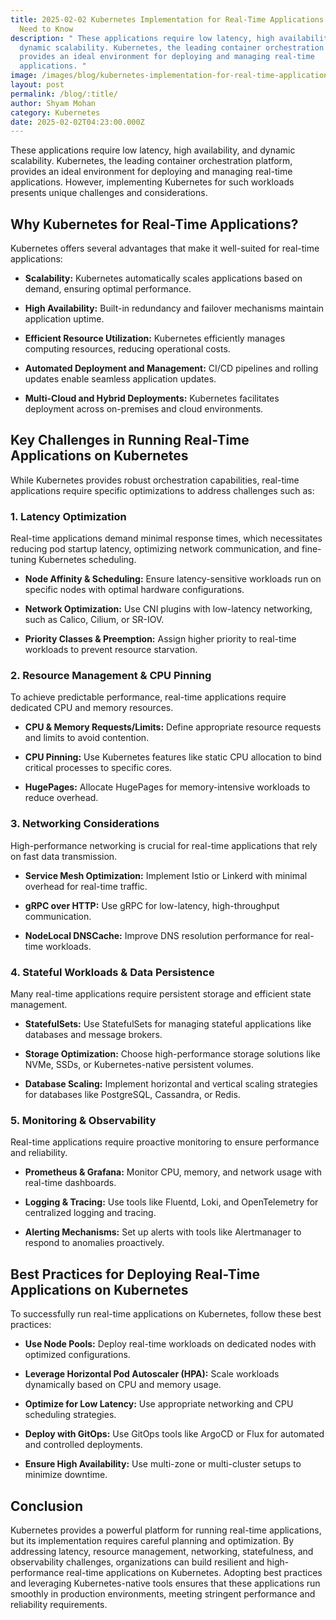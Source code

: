 ```yaml
---
title: 2025-02-02 Kubernetes Implementation for Real-Time Applications What You
  Need to Know
description: " These applications require low latency, high availability, and
  dynamic scalability. Kubernetes, the leading container orchestration platform,
  provides an ideal environment for deploying and managing real-time
  applications. "
image: /images/blog/kubernetes-implementation-for-real-time-applications-what-you-need-to-know.webp
layout: post
permalink: /blog/:title/
author: Shyam Mohan
category: Kubernetes
date: 2025-02-02T04:23:00.000Z
---
```


These applications require low latency, high availability, and dynamic scalability. Kubernetes, the leading container orchestration platform, provides an ideal environment for deploying and managing real-time applications. However, implementing Kubernetes for such workloads presents unique challenges and considerations.

## Why Kubernetes for Real-Time Applications?

Kubernetes offers several advantages that make it well-suited for real-time applications:

-   **Scalability:** Kubernetes automatically scales applications based on demand, ensuring optimal performance.
    
-   **High Availability:** Built-in redundancy and failover mechanisms maintain application uptime.
    
-   **Efficient Resource Utilization:** Kubernetes efficiently manages computing resources, reducing operational costs.
    
-   **Automated Deployment and Management:** CI/CD pipelines and rolling updates enable seamless application updates.
    
-   **Multi-Cloud and Hybrid Deployments:** Kubernetes facilitates deployment across on-premises and cloud environments.
    

## Key Challenges in Running Real-Time Applications on Kubernetes

While Kubernetes provides robust orchestration capabilities, real-time applications require specific optimizations to address challenges such as:

### 1. **Latency Optimization**

Real-time applications demand minimal response times, which necessitates reducing pod startup latency, optimizing network communication, and fine-tuning Kubernetes scheduling.

-   **Node Affinity & Scheduling:** Ensure latency-sensitive workloads run on specific nodes with optimal hardware configurations.
    
-   **Network Optimization:** Use CNI plugins with low-latency networking, such as Calico, Cilium, or SR-IOV.
    
-   **Priority Classes & Preemption:** Assign higher priority to real-time workloads to prevent resource starvation.
    

### 2. **Resource Management & CPU Pinning**

To achieve predictable performance, real-time applications require dedicated CPU and memory resources.

-   **CPU & Memory Requests/Limits:** Define appropriate resource requests and limits to avoid contention.
    
-   **CPU Pinning:** Use Kubernetes features like static CPU allocation to bind critical processes to specific cores.
    
-   **HugePages:** Allocate HugePages for memory-intensive workloads to reduce overhead.
    

### 3. **Networking Considerations**

High-performance networking is crucial for real-time applications that rely on fast data transmission.

-   **Service Mesh Optimization:** Implement Istio or Linkerd with minimal overhead for real-time traffic.
    
-   **gRPC over HTTP:** Use gRPC for low-latency, high-throughput communication.
    
-   **NodeLocal DNSCache:** Improve DNS resolution performance for real-time workloads.
    

### 4. **Stateful Workloads & Data Persistence**

Many real-time applications require persistent storage and efficient state management.

-   **StatefulSets:** Use StatefulSets for managing stateful applications like databases and message brokers.
    
-   **Storage Optimization:** Choose high-performance storage solutions like NVMe, SSDs, or Kubernetes-native persistent volumes.
    
-   **Database Scaling:** Implement horizontal and vertical scaling strategies for databases like PostgreSQL, Cassandra, or Redis.
    

### 5. **Monitoring & Observability**

Real-time applications require proactive monitoring to ensure performance and reliability.

-   **Prometheus & Grafana:** Monitor CPU, memory, and network usage with real-time dashboards.
    
-   **Logging & Tracing:** Use tools like Fluentd, Loki, and OpenTelemetry for centralized logging and tracing.
    
-   **Alerting Mechanisms:** Set up alerts with tools like Alertmanager to respond to anomalies proactively.
    

## Best Practices for Deploying Real-Time Applications on Kubernetes

To successfully run real-time applications on Kubernetes, follow these best practices:

-   **Use Node Pools:** Deploy real-time workloads on dedicated nodes with optimized configurations.
    
-   **Leverage Horizontal Pod Autoscaler (HPA):** Scale workloads dynamically based on CPU and memory usage.
    
-   **Optimize for Low Latency:** Use appropriate networking and CPU scheduling strategies.
    
-   **Deploy with GitOps:** Use GitOps tools like ArgoCD or Flux for automated and controlled deployments.
    
-   **Ensure High Availability:** Use multi-zone or multi-cluster setups to minimize downtime.
    

## Conclusion

Kubernetes provides a powerful platform for running real-time applications, but its implementation requires careful planning and optimization. By addressing latency, resource management, networking, statefulness, and observability challenges, organizations can build resilient and high-performance real-time applications on Kubernetes. Adopting best practices and leveraging Kubernetes-native tools ensures that these applications run smoothly in production environments, meeting stringent performance and reliability requirements.
